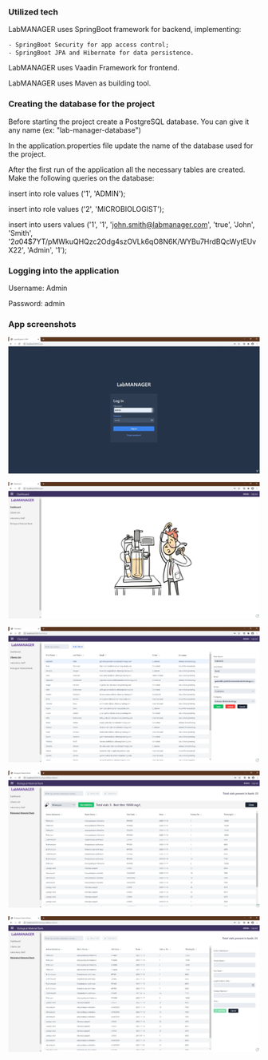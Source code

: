 ### Utilized tech

LabMANAGER uses SpringBoot framework for backend, implementing:

    - SpringBoot Security for app access control;
    - SpringBoot JPA and Hibernate for data persistence.
    
LabMANAGER uses Vaadin Framework for frontend.

LabMANAGER uses Maven as building tool.

### Creating the database for the project

Before starting the project create a PostgreSQL database. You can give it any name (ex: "lab-manager-database")

In the application.properties file update the name of the database used for the project.

After the first run of the application all the necessary tables are created.
Make the following queries on the database:

insert into role values ('1', 'ADMIN');

insert into role values ('2', 'MICROBIOLOGIST');

insert into users values ('1', '1', 'john.smith@labmanager.com', 'true', 'John', 'Smith', '$2a$04$7YT/pMWkuQHQzc2Odg4szOVLk6qO8N6K/WYBu7HrdBQcWytEUvX22', 'Admin', '1');

### Logging into the application

Username: Admin

Password: admin

### App screenshots

![](src/main/webapp/login-view.jpg)

![](src/main/webapp/dashboard-view.jpg)

![](src/main/webapp/clients-list-view.jpg)

![](src/main/webapp/biological-material-bank-view.jpg)

![](src/main/webapp/new-vial-view.jpg)



